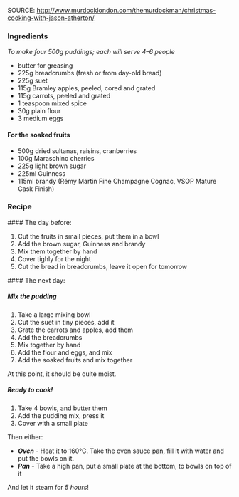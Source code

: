SOURCE: http://www.murdocklondon.com/themurdockman/christmas-cooking-with-jason-atherton/


### Ingredients
*To make four 500g puddings; each will serve 4–6 people*

- butter for greasing
- 225g breadcrumbs (fresh or from day-old bread)
- 225g suet
- 115g Bramley apples, peeled, cored and grated
- 115g carrots, peeled and grated
- 1 teaspoon mixed spice
- 30g plain flour
- 3 medium eggs

#### For the soaked fruits

- 500g dried sultanas, raisins, cranberries
- 100g Maraschino cherries
- 225g light brown sugar
- 225ml Guinness
- 115ml brandy (Rémy Martin Fine Champagne Cognac, VSOP Mature Cask Finish)

### Recipe

#### The day before:
1. Cut the fruits in small pieces, put them in a bowl
2. Add the brown sugar, Guinness and brandy
3. Mix them together by hand
4. Cover tighly for the night
5. Cut the bread in breadcrumbs, leave it open for tomorrow

#### The next day:

##### Mix the pudding

1. Take a large mixing bowl
2. Cut the suet in tiny pieces, add it
3. Grate the carrots and apples, add them
4. Add the breadcrumbs
5. Mix together by hand
5. Add the flour and eggs, and mix
6. Add the soaked fruits and mix together

At this point, it should be quite moist.

##### Ready to cook!

1. Take 4 bowls, and butter them
2. Add the pudding mix, press it
3. Cover with a small plate

Then either:

- ***Oven*** - Heat it to 160°C. Take the oven sauce pan, fill it with water and put the bowls on it.
- ***Pan*** - Take a high pan, put a small plate at the bottom, to bowls on top of it

And let it steam for *5 hours*!




